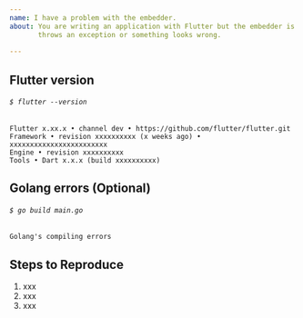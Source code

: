 ```yaml
---
name: I have a problem with the embedder.
about: You are writing an application with Flutter but the embedder is crashing,
       throws an exception or something looks wrong.
       
---
```


<!-- Thank you for trying the embedder! -->

## Flutter version

<!-- Please tell us wich flutter version are you using -->
###### `$ flutter --version`

```
Flutter x.xx.x • channel dev • https://github.com/flutter/flutter.git
Framework • revision xxxxxxxxxx (x weeks ago) • xxxxxxxxxxxxxxxxxxxxxxxx
Engine • revision xxxxxxxxxx
Tools • Dart x.x.x (build xxxxxxxxxx)
```

## Golang errors (Optional)

<!-- If needed, Please tell us the output of the embedder build -->
###### `$ go build main.go`
<!-- Make sure you followed the README.md instructions -->

```
Golang's compiling errors
```

## Steps to Reproduce

<!--
     Please tell us exactly how to reproduce the problem you are running into.

     Please attach a small application (ideally just one main.dart file) that
     reproduces the problem. You could use https://gist.github.com/ for this.

     If the problem is with your application's rendering, then please attach
     a screenshot and explain what the problem is.
-->

1. xxx
2. xxx
3. xxx
